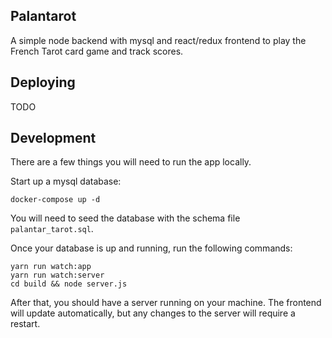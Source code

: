 Palantarot
----------

A simple node backend with mysql and react/redux frontend to play the French Tarot card game and track scores.

Deploying
---------

TODO

Development
-----------

There are a few things you will need to run the app locally.

Start up a mysql database:
```
docker-compose up -d
```

You will need to seed the database with the schema file `palantar_tarot.sql`.

Once your database is up and running, run the following commands:

```
yarn run watch:app
yarn run watch:server
cd build && node server.js
```

After that, you should have a server running on your machine. The frontend will update automatically, but any changes to the server will require a restart.

